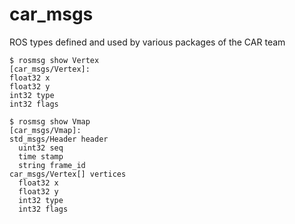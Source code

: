 # car_msgs

ROS types defined and used by various packages of the CAR team 

```console
$ rosmsg show Vertex
[car_msgs/Vertex]:
float32 x
float32 y
int32 type
int32 flags
```

```console
$ rosmsg show Vmap
[car_msgs/Vmap]:
std_msgs/Header header
  uint32 seq
  time stamp
  string frame_id
car_msgs/Vertex[] vertices
  float32 x
  float32 y
  int32 type
  int32 flags
```
